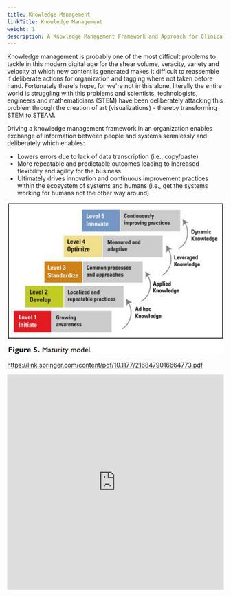 ```yaml
---
title: Knowledge Management
linkTitle: Knowledge Management
weight: 1
description: A Knowledge Management Framework and Approach for Clinical Development
---
```


Knowledge management is probably one of the most difficult problems to tackle in this modern digital age for the shear volume, veracity, variety and velocity at which new content is generated makes it difficult to reassemble if deliberate actions for organization and tagging where not taken before hand.  Fortunately there's hope, for we're not in this alone, literally the entire world is struggling with this problems and scientists, technologists, engineers and mathematicians (STEM) have been deliberately attacking this problem through the creation of art (visualizations) - thereby transforming STEM to STEAM.

Driving a knowledge management framework in an organization enables exchange of information between people and systems seamlessly and deliberately which enables:

-   Lowers errors due to lack of data transcription (i.e., copy/paste)
-   More repeatable and predictable outcomes leading to increased flexibility and agility for the business
-   Ultimately drives innovation and continuous improvement practices within the ecosystem of systems and humans (i.e., get the systems working for humans not the other way around)

![Maturity Model](maturity-model.jfif)

https://link.springer.com/content/pdf/10.1177/2168479016664773.pdf

<iframe src="https://link.springer.com/content/pdf/10.1177/2168479016664773.pdf" style="border:none; width:100%; height:500px;" allowfullscreen></iframe>